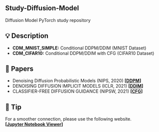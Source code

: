 ## Study-Diffusion-Model
Diffusion Model PyTorch study repository

## 💡 Description
* <strong>CDM_MNIST_SIMPLE:</strong> Conditional DDPM/DDIM (MNIST Dataset)
* <strong>CDM_CIFAR10:</strong> Conditional DDPM/DDIM with CFG (CIFAR10 Dataset)

## 📖 Papers
* Denoising Diffusion Probabilistic Models (NIPS, 2020) <strong>[[DDPM](https://arxiv.org/pdf/2006.11239.pdf)]</strong>
* DENOISING DIFFUSION IMPLICIT MODELS (ICLR, 2021) <strong>[[DDIM](https://arxiv.org/pdf/2010.02502.pdf)]</strong>
* CLASSIFIER-FREE DIFFUSION GUIDANCE (NIPSW, 2021) <strong>[[CFG](https://arxiv.org/pdf/2207.12598.pdf)]</strong>

## 👋 Tip
For a smoother connection, please use the following website.  
<strong>[[Jupyter Notebook Viewer](https://nbviewer.org/github/SkiddieAhn/Study-Diffusion-Model/tree/master/)]</strong>


